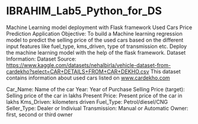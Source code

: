 # IBRAHIM_Lab5_Python_for_DS
Machine Learning model deployment with Flask framework
Used Cars Price Prediction Application
Objective:
To build a Machine learning regression model to predict the selling price of the used cars based on the different input features like fuel_type, kms_driven, type of transmission etc.
Deploy the machine learning model with the help of the flask framework.
Dataset Information:
Dataset Source: https://www.kaggle.com/datasets/nehalbirla/vehicle-dataset-from-cardekho?select=CAR+DETAILS+FROM+CAR+DEKHO.csv
This dataset contains information about used cars listed on www.cardekho.com

Car_Name: Name of the car
Year: Year of Purchase
Selling Price (target): Selling price of the car in lakhs
Present Price: Present price of the car in lakhs
Kms_Driven: kilometers driven
Fuel_Type: Petrol/diesel/CNG
Seller_Type: Dealer or Indiviual
Transmission: Manual or Automatic
Owner: first, second or third owner
